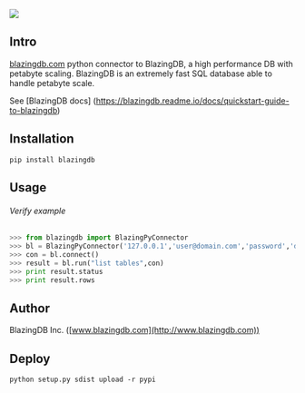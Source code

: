 ![](http://www.blazingdb.com/images/Logo_Blazing_verde.png)



## Intro

[blazingdb.com](http://www.blazingdb.com) python connector to BlazingDB, a high performance DB with petabyte scaling.
BlazingDB is an extremely fast SQL database able to handle petabyte scale.

See [BlazingDB docs] (https://blazingdb.readme.io/docs/quickstart-guide-to-blazingdb)

## Installation

`pip install blazingdb`



## Usage

###### Verify example

```py
>>> from blazingdb import BlazingPyConnector
>>> bl = BlazingPyConnector('127.0.0.1','user@domain.com','password','database_name')
>>> con = bl.connect()
>>> result = bl.run("list tables",con)
>>> print result.status
>>> print result.rows
```

## Author

BlazingDB Inc. ([www.blazingdb.com](http://www.blazingdb.com))


## Deploy

```
python setup.py sdist upload -r pypi
```
